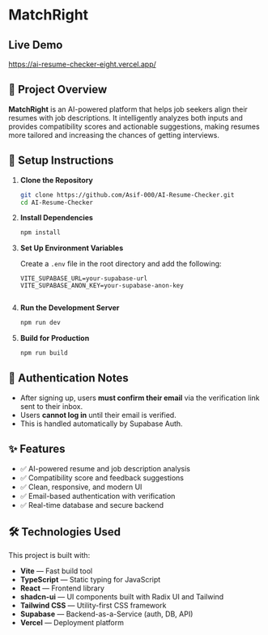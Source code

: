 # MatchRight

## Live Demo  

https://ai-resume-checker-eight.vercel.app/

## 📌 Project Overview

**MatchRight** is an AI-powered platform that helps job seekers align their resumes with job descriptions. It intelligently analyzes both inputs and provides compatibility scores and actionable suggestions, making resumes more tailored and increasing the chances of getting interviews.

## 🔧 Setup Instructions

1. **Clone the Repository**

   ```bash
   git clone https://github.com/Asif-000/AI-Resume-Checker.git
   cd AI-Resume-Checker
   ```

2. **Install Dependencies**

   ```bash
   npm install
   ```

3. **Set Up Environment Variables**

   Create a `.env` file in the root directory and add the following:

   ```env
   VITE_SUPABASE_URL=your-supabase-url
   VITE_SUPABASE_ANON_KEY=your-supabase-anon-key
   

4. **Run the Development Server**

   ```bash
   npm run dev
   ```

5. **Build for Production**

   ```bash
   npm run build
   ```

## 🔑 Authentication Notes

- After signing up, users **must confirm their email** via the verification link sent to their inbox.
- Users **cannot log in** until their email is verified.
- This is handled automatically by Supabase Auth.

## ✨ Features

- ✅ AI-powered resume and job description analysis
- ✅ Compatibility score and feedback suggestions
- ✅ Clean, responsive, and modern UI
- ✅ Email-based authentication with verification
- ✅ Real-time database and secure backend

## 🛠️ Technologies Used

This project is built with:

- **Vite** — Fast build tool
- **TypeScript** — Static typing for JavaScript
- **React** — Frontend library
- **shadcn-ui** — UI components built with Radix UI and Tailwind
- **Tailwind CSS** — Utility-first CSS framework
- **Supabase** — Backend-as-a-Service (auth, DB, API)
- **Vercel** — Deployment platform

